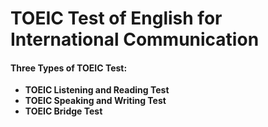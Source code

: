 # **TOEIC** **Test of English for International Communication**

#### **Three Types of TOEIC Test:**
* **TOEIC Listening and Reading Test**
* **TOEIC Speaking and Writing Test**
* **TOEIC Bridge Test**

